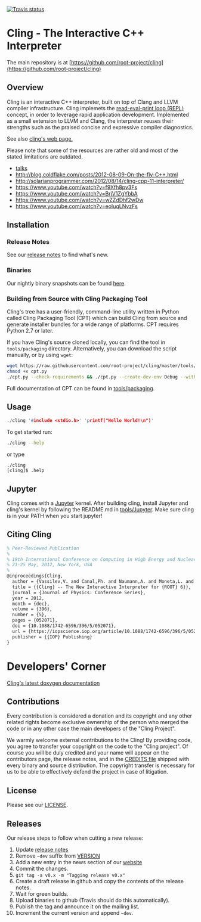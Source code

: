[![Travis status](https://travis-ci.org/root-project/cling.svg?branch=master)](https://travis-ci.org/root-project/cling)
<!-- a target="_blank" href="https://ci.appveyor.com/project/root-project/cling-j0wdg">
  ![Appveyor status](https://ci.appveyor.com/api/projects/status/github/root-project/cling?svg=true&branch=master)
</a -->

Cling - The Interactive C++ Interpreter
=========================================

The main repository is at [https://github.com/root-project/cling](https://github.com/root-project/cling)


Overview
--------
Cling is an interactive C++ interpreter, built on top of Clang and LLVM compiler
infrastructure. Cling implemets the [read-eval-print loop
(REPL)](http://en.wikipedia.org/wiki/Read%E2%80%93eval%E2%80%93print_loop)
concept, in order to leverage rapid application development. Implemented as a
small extension to LLVM and Clang, the interpreter reuses their strengths such
as the praised concise and expressive compiler diagnostics.

See also [cling's web page.](https://cdn.rawgit.com/root-project/cling/master/www/index.html)

Please note that some of the resources are rather old and most of the stated
limitations are outdated.
  * [talks](www/docs/talks)
  * http://blog.coldflake.com/posts/2012-08-09-On-the-fly-C++.html
  * http://solarianprogrammer.com/2012/08/14/cling-cpp-11-interpreter/
  * https://www.youtube.com/watch?v=f9Xfh8pv3Fs
  * https://www.youtube.com/watch?v=BrjV1ZgYbbA
  * https://www.youtube.com/watch?v=wZZdDhf2wDw
  * https://www.youtube.com/watch?v=eoIuqLNvzFs


Installation
------------
### Release Notes
See our [release notes](docs/ReleaseNotes.md) to find what's new.


### Binaries
Our nightly binary snapshots can be found
[here](https://root.cern.ch/download/cling/).


### Building from Source with Cling Packaging Tool
Cling's tree has a user-friendly, command-line utility written in Python called
Cling Packaging Tool (CPT) which can build Cling from source and generate
installer bundles for a wide range of platforms. CPT requires Python 2.7 or
later.

If you have Cling's source cloned locally, you can find the tool in
`tools/packaging` directory. Alternatively, you can download the script
manually, or by using `wget`:

```sh
wget https://raw.githubusercontent.com/root-project/cling/master/tools/packaging/cpt.py
chmod +x cpt.py
./cpt.py --check-requirements && ./cpt.py --create-dev-env Debug --with-workdir=./cling-build/
```
Full documentation of CPT can be found in [tools/packaging](tools/packaging).


Usage
-----
```c++
./cling '#include <stdio.h>' 'printf("Hello World!\n")'
```

To get started run:
```bash
./cling --help
```
or type
```
./cling
[cling]$ .help
```


Jupyter
-------
Cling comes with a [Jupyter](http://jupyter.org) kernel. After building cling,
install Jupyter and cling's kernel by following the README.md in
[tools/Jupyter](tools/Jupyter). Make sure cling is in your PATH when you start jupyter!


Citing Cling
------------
```latex
% Peer-Reviewed Publication
%
% 19th International Conference on Computing in High Energy and Nuclear Physics (CHEP)
% 21-25 May, 2012, New York, USA
%
@inproceedings{Cling,
  author = {Vassilev,V. and Canal,Ph. and Naumann,A. and Moneta,L. and Russo,P.},
  title = {{Cling} -- The New Interactive Interpreter for {ROOT} 6}},
  journal = {Journal of Physics: Conference Series},
  year = 2012,
  month = {dec},
  volume = {396},
  number = {5},
  pages = {052071},
  doi = {10.1088/1742-6596/396/5/052071},
  url = {https://iopscience.iop.org/article/10.1088/1742-6596/396/5/052071/pdf},
  publisher = {{IOP} Publishing}
}
```

Developers' Corner
==================
[Cling's latest doxygen documentation](http://cling.web.cern.ch/cling/doxygen/)


Contributions
-------------
Every contribution is considered a donation and its copyright and any other
related rights become exclusive ownership of the person who merged the code or
in any other case the main developers of the "Cling Project".

We warmly welcome external contributions to the Cling! By providing code,
you agree to transfer your copyright on the code to the "Cling project".
Of course you will be duly credited and your name will appear on the
contributors page, the release notes, and in the [CREDITS file](CREDITS.txt)
shipped with every binary and source distribution. The copyright transfer is
necessary for us to be able to effectively defend the project in case of
litigation.


License
-------
Please see our [LICENSE](LICENSE.TXT).


Releases
--------
Our release steps to follow when cutting a new release:
  1. Update [release notes](docs/ReleaseNotes.md)
  2. Remove `~dev` suffix from [VERSION](VERSION)
  3. Add a new entry in the news section of our [website](www/news.html)
  4. Commit the changes.
  5. `git tag -a v0.x -m "Tagging release v0.x"`
  6. Create a draft release in github and copy the contents of the release notes.
  7. Wait for green builds.
  8. Upload binaries to github (Travis should do this automatically).
  9. Publish the tag and announce it on the mailing list.
  10. Increment the current version and append `~dev`.
